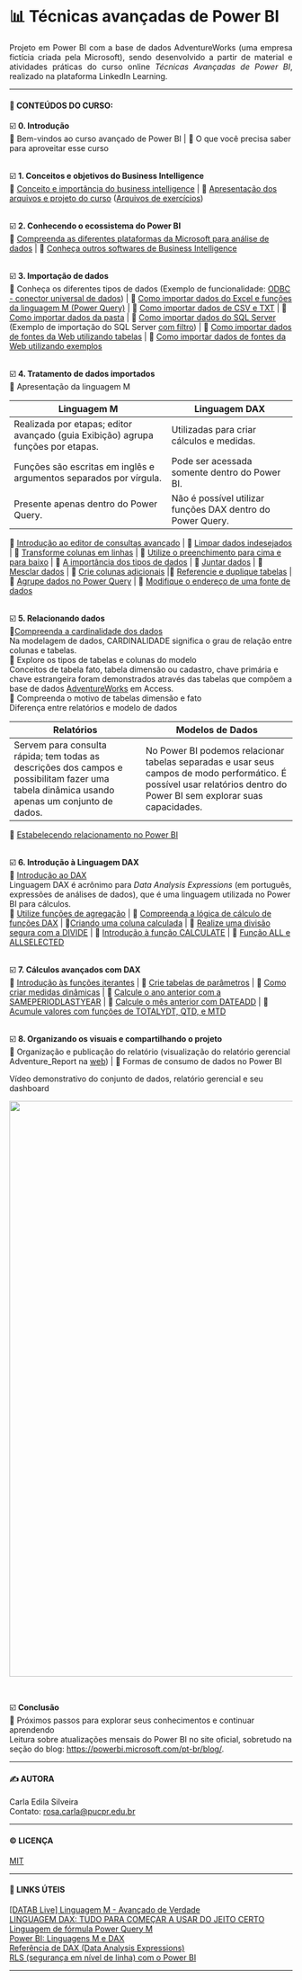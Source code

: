 # 📊 Técnicas avançadas de Power BI

<p align="justify"> 
Projeto em Power BI com a base de dados AdventureWorks (uma empresa fictícia criada pela Microsoft), sendo desenvolvido a partir de material e atividades práticas do curso online <i>Técnicas Avançadas de Power BI</i>, realizado na plataforma LinkedIn Learning.  
</p>  

---  

#### 📑 **CONTEÚDOS DO CURSO:**

☑️ **0. Introdução**  
🔹 Bem-vindos ao curso avançado de Power BI | 🔹 O que você precisa saber para aproveitar esse curso   
</br>

☑️ **1. Conceitos e objetivos do Business Intelligence**  
🔹 [Conceito e importância do business intelligence](https://github.com/rosacarla/PowerBI-tecnicas-avancadas/blob/main/images/processo-bi.png) |  🔹 [Apresentação dos arquivos e projeto do curso](https://github.com/rosacarla/PowerBI-tecnicas-avancadas/blob/main/images/arq-projeto.png) ([Arquivos de exercícios](https://github.com/rosacarla/PowerBI-tecnicas-avancadas/tree/main/arquivos_de_exercicios_power_bi_avancado))  
</br>  

☑️ **2. Conhecendo o ecossistema do Power BI**   
🔹 [Compreenda as diferentes plataformas da Microsoft para análise de dados](https://github.com/rosacarla/PowerBI-tecnicas-avancadas/blob/main/images/plataformas-desenvolvimento.png) | 🔹 [Conheça outros softwares de Business Intelligence](https://github.com/rosacarla/PowerBI-tecnicas-avancadas/blob/main/images/outros-softwares-bi.png)  
</br>  

☑️ **3. Importação de dados**  
🔹 Conheça os diferentes tipos de dados (Exemplo de funcionalidade: [ODBC - conector universal de dados](https://github.com/rosacarla/PowerBI-tecnicas-avancadas/blob/main/images/conector-universal-dados.png)) | 🔹 [Como importar dados do Excel e funções da linguagem M (Power Query)](https://github.com/rosacarla/PowerBI-tecnicas-avancadas/blob/main/arquivos_de_exercicios_power_bi_avancado/Cap.3) | 🔹 [Como importar dados de CSV e TXT](https://github.com/rosacarla/PowerBI-tecnicas-avancadas/blob/main/arquivos_de_exercicios_power_bi_avancado/Cap.3) | 🔹 [Como importar dados da pasta](https://github.com/rosacarla/PowerBI-tecnicas-avancadas/blob/main/arquivos_de_exercicios_power_bi_avancado/Cap.3) | 🔹 [Como importar dados do SQL Server](https://github.com/rosacarla/PowerBI-tecnicas-avancadas/blob/main/images/importa-sql-server.png) (Exemplo de importação do SQL Server [com filtro](https://github.com/rosacarla/PowerBI-tecnicas-avancadas/blob/main/images/importa-sqlserver-comfiltro.png)) | 🔹 [Como importar dados de fontes da Web utilizando tabelas](https://github.com/rosacarla/PowerBI-tecnicas-avancadas/blob/main/arquivos_de_exercicios_power_bi_avancado/Cap.3) | 🔹 [Como importar dados de fontes da Web utilizando exemplos](https://github.com/rosacarla/PowerBI-tecnicas-avancadas/blob/main/arquivos_de_exercicios_power_bi_avancado/Cap.3)  
</br>  

☑️ **4. Tratamento de dados importados**  
🔹 Apresentação da linguagem M  

Linguagem M | Linguagem DAX  
-|-
Realizada por etapas; editor avançado (guia Exibição) agrupa funções por etapas. | Utilizadas para criar cálculos e medidas.
Funções são escritas em inglês e argumentos separados por vírgula.| Pode ser acessada somente dentro do Power BI.
Presente apenas dentro do Power Query. | Não é possível utilizar funções DAX dentro do Power Query.  

🔹 [Introdução ao editor de consultas avançado](https://github.com/rosacarla/PowerBI-tecnicas-avancadas/blob/main/images/editor-avancado.png) | 🔹 [Limpar dados indesejados](https://github.com/rosacarla/PowerBI-tecnicas-avancadas/tree/main/arquivos_de_exercicios_power_bi_avancado/Cap.4%20Renomeado) | 🔹 [Transforme colunas em linhas](https://github.com/rosacarla/PowerBI-tecnicas-avancadas/tree/main/arquivos_de_exercicios_power_bi_avancado/Cap.4%20Renomeado) | 🔹 [Utilize o preenchimento para cima e para baixo](https://github.com/rosacarla/PowerBI-tecnicas-avancadas/tree/main/arquivos_de_exercicios_power_bi_avancado/Cap.4%20Renomeado) | 🔹 [A importância dos tipos de dados](https://github.com/rosacarla/PowerBI-tecnicas-avancadas/tree/main/arquivos_de_exercicios_power_bi_avancado/Cap.4%20Renomeado) | 🔹 [Juntar dados](https://github.com/rosacarla/PowerBI-tecnicas-avancadas/tree/main/arquivos_de_exercicios_power_bi_avancado/Cap.4%20Renomeado) | 🔹 [Mesclar dados](https://github.com/rosacarla/PowerBI-tecnicas-avancadas/tree/main/arquivos_de_exercicios_power_bi_avancado/Cap.4%20Renomeado) | 🔹 [Crie colunas adicionais](https://github.com/rosacarla/PowerBI-tecnicas-avancadas/tree/main/arquivos_de_exercicios_power_bi_avancado/Cap.4%20Renomeado) |🔹 [Referencie e duplique tabelas](https://github.com/rosacarla/PowerBI-tecnicas-avancadas/tree/main/arquivos_de_exercicios_power_bi_avancado/Cap.4%20Renomeado) | 🔹 [Agrupe dados no Power Query](https://github.com/rosacarla/PowerBI-tecnicas-avancadas/tree/main/arquivos_de_exercicios_power_bi_avancado/Cap.4%20Renomeado) | 🔹 [Modifique o endereço de uma fonte de dados](https://github.com/rosacarla/PowerBI-tecnicas-avancadas/blob/main/images/modifica-endereco-fonte.png)  
</br>  

☑️ **5. Relacionando dados**  
🔹[Compreenda a cardinalidade dos dados](https://github.com/rosacarla/PowerBI-tecnicas-avancadas/blob/main/images/cardinalidade-dados.png)  
Na modelagem de dados, CARDINALIDADE significa o grau de relação entre colunas e tabelas.  
🔹 Explore os tipos de tabelas e colunas do modelo  
Conceitos de tabela fato, tabela dimensão ou cadastro, chave primária e chave estrangeira foram demonstrados através das tabelas que compõem a base de dados [AdventureWorks](https://github.com/rosacarla/PowerBI-tecnicas-avancadas/blob/main/arquivos_de_exercicios_power_bi_avancado/Cap.5/AdventureWorks.accdb) em Access.   
🔹 Compreenda o  motivo de tabelas dimensão e fato  
Diferença entre relatórios e modelo de dados  

Relatórios | Modelos de Dados
-|-
Servem para consulta rápida; tem todas as descrições dos campos e possibilitam fazer uma tabela dinâmica usando apenas um conjunto de dados. | No Power BI podemos relacionar tabelas separadas e usar seus campos de modo performático. É possível usar relatórios dentro do Power BI sem explorar suas capacidades.  

🔹 [Estabelecendo relacionamento no Power BI](https://github.com/rosacarla/PowerBI-tecnicas-avancadas/blob/main/images/relacionamenos-adventure.png)  
</br>  

☑️ **6. Introdução à Linguagem DAX**  
🔹 [Introdução ao DAX](https://github.com/rosacarla/PowerBI-tecnicas-avancadas/blob/main/images/dax-funcoes-sintaxe.png)  
Linguagem DAX é acrônimo para _Data Analysis Expressions_ (em português, expressões de análises de dados), que é uma linguagem utilizada no Power BI para cálculos.  
🔹 [Utilize funções de agregação](https://github.com/rosacarla/PowerBI-tecnicas-avancadas/tree/main/arquivos_de_exercicios_power_bi_avancado/Cap.6) | 🔹 [Compreenda a lógica de cálculo de funções DAX](https://github.com/rosacarla/PowerBI-tecnicas-avancadas/blob/main/images/logica-calculos-dax.png) | 🔹[Criando uma coluna calculada](https://github.com/rosacarla/PowerBI-tecnicas-avancadas/tree/main/arquivos_de_exercicios_power_bi_avancado/Cap.6) | 🔹 [Realize uma divisão segura com a DIVIDE](https://github.com/rosacarla/PowerBI-tecnicas-avancadas/tree/main/arquivos_de_exercicios_power_bi_avancado/Cap.6) | 🔹 [Introdução à função CALCULATE](https://github.com/rosacarla/PowerBI-tecnicas-avancadas/tree/main/arquivos_de_exercicios_power_bi_avancado/Cap.6) | 🔹 [Função ALL e ALLSELECTED](https://github.com/rosacarla/PowerBI-tecnicas-avancadas/tree/main/arquivos_de_exercicios_power_bi_avancado/Cap.6)  
</br>  

☑️ **7. Cálculos avançados com DAX**  
🔹 [Introdução às funções iterantes](https://github.com/rosacarla/PowerBI-tecnicas-avancadas/tree/main/arquivos_de_exercicios_power_bi_avancado/Cap.7) | 🔹 [Crie tabelas de parâmetros](https://github.com/rosacarla/PowerBI-tecnicas-avancadas/tree/main/arquivos_de_exercicios_power_bi_avancado/Cap.7) | 🔹 [Como criar medidas dinâmicas](https://github.com/rosacarla/PowerBI-tecnicas-avancadas/tree/main/arquivos_de_exercicios_power_bi_avancado/Cap.7) | 🔹 [Calcule o ano anterior com a SAMEPERIODLASTYEAR](https://github.com/rosacarla/PowerBI-tecnicas-avancadas/tree/main/arquivos_de_exercicios_power_bi_avancado/Cap.7) | 🔹 [Calcule o mês anterior com DATEADD](https://github.com/rosacarla/PowerBI-tecnicas-avancadas/tree/main/arquivos_de_exercicios_power_bi_avancado/Cap.7) | 🔹 [Acumule valores com funções de TOTALYDT, QTD, e MTD](https://github.com/rosacarla/PowerBI-tecnicas-avancadas/tree/main/arquivos_de_exercicios_power_bi_avancado/Cap.7)  
</br>  

☑️ **8. Organizando os visuais e compartilhando o projeto**  
🔹 Organização e publicação do relatório (visualização do relatório gerencial Adventure_Report na [web](https://app.powerbi.com/reportEmbed?reportId=6fcd1e60-7567-480d-be1d-fac0cd7e1157&autoAuth=true&ctid=8a1ef6c3-8324-4103-bf4a-1328c5dc3653&config=eyJjbHVzdGVyVXJsIjoiaHR0cHM6Ly93YWJpLXNvdXRoLWNlbnRyYWwtdXMtcmVkaXJlY3QuYW5hbHlzaXMud2luZG93cy5uZXQvIn0%3D)) | 🔹 Formas de consumo de dados no Power BI  

Vídeo demonstrativo do conjunto de dados, relatório gerencial e seu dashboard  
<p align="center">
	<img src="https://github.com/rosacarla/PowerBI-tecnicas-avancadas/blob/main/images/Adventure_Report_visualiza_relatorio_e_dashboard_no_Power_BI-min.gif" width="1024">
</p></br>  

☑️ **Conclusão**  
🔹 Próximos passos para explorar seus conhecimentos e continuar aprendendo  
Leitura sobre atualizações mensais do Power BI no site oficial, sobretudo na seção do blog: https://powerbi.microsoft.com/pt-br/blog/.  

---

#### ✍️ AUTORA  
Carla Edila Silveira  
Contato: rosa.carla@pucpr.edu.br  

---

#### ©️ LICENÇA

[MIT](https://choosealicense.com/licenses/mit/)  

---  

#### 🔗 LINKS ÚTEIS  

[[DATAB Live] Linguagem M - Avançado de Verdade](https://www.youtube.com/watch?v=vYb-89PZf7U)  
[LINGUAGEM DAX: TUDO PARA COMEÇAR A USAR DO JEITO CERTO](https://educaenter.com/aprenda-usar-a-linguagem-dax/)  
[Linguagem de fórmula Power Query M](https://docs.microsoft.com/pt-br/powerquery-m/)  
[Power BI: Linguagens M e DAX](https://www.eng.com.br/artigo.cfm?id=7506&post=power-bi-linguagens-m-e-dax)  
[Referência de DAX (Data Analysis Expressions)](https://docs.microsoft.com/pt-br/dax/)  
[RLS (segurança em nível de linha) com o Power BI](https://docs.microsoft.com/pt-br/power-bi/enterprise/service-admin-rls)  

---
